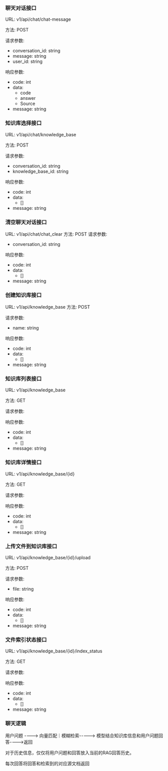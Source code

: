 ### 聊天对话接口

URL: v1/api/chat/chat-message

方法: POST

请求参数:
- conversation_id: string
- message: string
- user_id: string

响应参数:

  - code: int
  - data: 
    - code
    - answer
    - Source
  - message: string

### 知识库选择接口
URL: v1/api/chat/knowledge_base

方法: POST

请求参数:
- conversation_id: string
- knowledge_base_id: string

响应参数:
  - code: int
  - data: 
    - []
  - message: string


### 清空聊天对话接口
URL: v1/api/chat/chat_clear
方法: POST
请求参数:
- conversation_id: string

响应参数:
  - code: int
  - data: 
    - []
  - message: string

### 创建知识库接口
URL: v1/api/knowledge_base
方法: POST

请求参数:
- name: string

响应参数:
  - code: int
  - data: 
    - []
  - message: string

### 知识库列表接口
URL: v1/api/knowledge_base

方法: GET

请求参数:

响应参数:
  - code: int
  - data: 
    - []
  - message: string

### 知识库详情接口
URL: v1/api/knowledge_base/{id}

方法: GET

请求参数:

响应参数:
  - code: int
  - data: 
    - []
  - message: string

### 上传文件到知识库接口
URL: v1/api/knowledge_base/{id}/upload

方法: POST

请求参数:
- file: string

响应参数:
  - code: int
  - data: 
    - []
  - message: string

### 文件索引状态接口
URL: v1/api/knowledge_base/{id}/index_status

方法: GET

请求参数:

响应参数:
  - code: int
  - data: 
    - []
  - message: string

### 聊天逻辑

用户问题 ----> 向量匹配｜模糊检索-----> 模型结合知识库信息和用户问题回答---->返回

对于历史信息，仅仅将用户问题和回答放入当前的RAG回答历史。

每次回答将回答和检索到的对应源文档返回


